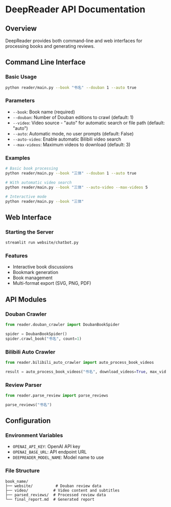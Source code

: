 # DeepReader API Documentation

## Overview

DeepReader provides both command-line and web interfaces for processing books and generating reviews.

## Command Line Interface

### Basic Usage

```bash
python reader/main.py --book "书名" --douban 1 --auto true
```

### Parameters

- `--book`: Book name (required)
- `--douban`: Number of Douban editions to crawl (default: 1)
- `--video`: Video source - "auto" for automatic search or file path (default: "auto")
- `--auto`: Automatic mode, no user prompts (default: False)
- `--auto-video`: Enable automatic Bilibili video search
- `--max-videos`: Maximum videos to download (default: 3)

### Examples

```bash
# Basic book processing
python reader/main.py --book "三体" --douban 1 --auto true

# With automatic video search
python reader/main.py --book "三体" --auto-video --max-videos 5

# Interactive mode
python reader/main.py --book "三体"
```

## Web Interface

### Starting the Server

```bash
streamlit run website/chatbot.py
```

### Features

- Interactive book discussions
- Bookmark generation
- Book management
- Multi-format export (SVG, PNG, PDF)

## API Modules

### Douban Crawler

```python
from reader.douban_crawler import DoubanBookSpider

spider = DoubanBookSpider()
spider.crawl_book("书名", count=1)
```

### Bilibili Auto Crawler

```python
from reader.bilibili_auto_crawler import auto_process_book_videos

result = auto_process_book_videos("书名", download_videos=True, max_videos=3)
```

### Review Parser

```python
from reader.parse_review import parse_reviews

parse_reviews("书名")
```

## Configuration

### Environment Variables

- `OPENAI_API_KEY`: OpenAI API key
- `OPENAI_BASE_URL`: API endpoint URL
- `DEEPREADER_MODEL_NAME`: Model name to use

### File Structure

```
book_name/
├── website/          # Douban review data
├── video/           # Video content and subtitles
├── parsed_reviews/  # Processed review data
└── final_report.md  # Generated report
```